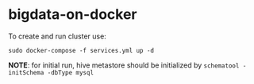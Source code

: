 # bigdata-on-docker

To create and run cluster use:

`sudo docker-compose -f services.yml up -d`

<b>NOTE</b>: for initial run, hive metastore should be initialized by `schematool -initSchema -dbType mysql`
